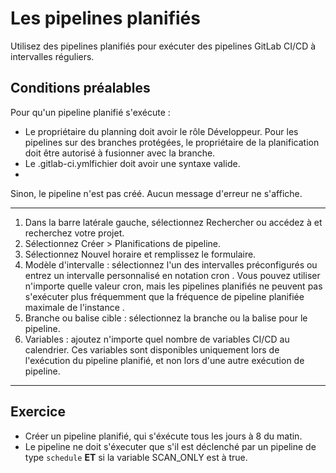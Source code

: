 # Les pipelines planifiés

Utilisez des pipelines planifiés pour exécuter des pipelines GitLab CI/CD à intervalles réguliers.

## Conditions préalables
Pour qu'un pipeline planifié s'exécute :

- Le propriétaire du planning doit avoir le rôle Développeur. Pour les pipelines sur des branches protégées, le propriétaire de la planification doit être autorisé à fusionner avec la branche.
- Le .gitlab-ci.ymlfichier doit avoir une syntaxe valide.
- 
Sinon, le pipeline n'est pas créé. Aucun message d'erreur ne s'affiche.

---

1. Dans la barre latérale gauche, sélectionnez Rechercher ou accédez à et recherchez votre projet.
2. Sélectionnez Créer > Planifications de pipeline.
3. Sélectionnez Nouvel horaire et remplissez le formulaire.
4. Modèle d'intervalle : sélectionnez l'un des intervalles préconfigurés ou entrez un intervalle personnalisé en notation cron . Vous pouvez utiliser n'importe quelle valeur cron, mais les pipelines planifiés ne peuvent pas s'exécuter plus fréquemment que la fréquence de pipeline planifiée maximale de l'instance .
5. Branche ou balise cible : sélectionnez la branche ou la balise pour le pipeline.
6. Variables : ajoutez n'importe quel nombre de variables CI/CD au calendrier. Ces variables sont disponibles uniquement lors de l'exécution du pipeline planifié, et non lors d'une autre exécution de pipeline.

---

## Exercice
- Créer un pipeline planifié, qui s'éxécute tous les jours à 8 du matin.
- Le pipeline ne doit s'éxecuter que s'il est déclenché par un pipeline de type ``schedule`` **ET** si la variable SCAN_ONLY est à true.
  
